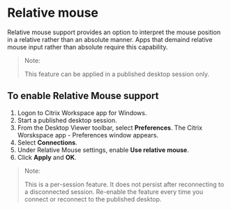 # Relative mouse

Relative mouse support provides an option to interpret the mouse position in a relative rather than an absolute manner. Apps that demaind relative mouse input rather than absolute require this capability.

> Note:
>
> This feature can be applied in a published desktop session only.

## To enable Relative Mouse support

1.  Logon to Citrix Workspace app for Windows.
2.  Start a published desktop session.
3.  From the Desktop Viewer toolbar, select **Preferences**. The Citrix Worskspace app - Preferences window appears.
4.  Select **Connections**.
5.  Under Relative Mouse settings, enable **Use relative mouse**.
6.  Click **Apply** and **OK**.

> Note:
>
> This is a per-session feature. It does not persist after reconnecting to a disconnected session. Re-enable the feature every time you connect or reconnect to the published desktop.